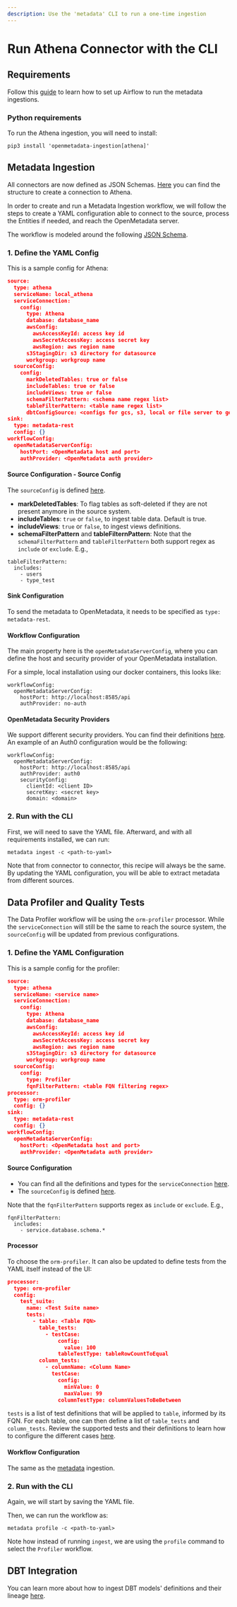 ```yaml
---
description: Use the 'metadata' CLI to run a one-time ingestion
---
```


# Run Athena Connector with the CLI

## Requirements

Follow this [guide](../../airflow/) to learn how to set up Airflow to run the metadata ingestions.

### Python requirements

To run the Athena ingestion, you will need to install:

```
pip3 install 'openmetadata-ingestion[athena]'
```

## Metadata Ingestion

All connectors are now defined as JSON Schemas. [Here](https://github.com/open-metadata/OpenMetadata/blob/main/catalog-rest-service/src/main/resources/json/schema/entity/services/connections/database/athenaConnection.json) you can find the structure to create a connection to Athena.

In order to create and run a Metadata Ingestion workflow, we will follow the steps to create a YAML configuration able to connect to the source, process the Entities if needed, and reach the OpenMetadata server.

The workflow is modeled around the following [JSON Schema](https://github.com/open-metadata/OpenMetadata/blob/main/catalog-rest-service/src/main/resources/json/schema/metadataIngestion/workflow.json).

### 1. Define the YAML Config

This is a sample config for Athena:

```json
source:
  type: athena
  serviceName: local_athena
  serviceConnection:
    config:
      type: Athena
      database: database_name
      awsConfig:
        awsAccessKeyId: access key id
        awsSecretAccessKey: access secret key
        awsRegion: aws region name
      s3StagingDir: s3 directory for datasource
      workgroup: workgroup name
  sourceConfig:
    config:
      markDeletedTables: true or false
      includeTables: true or false
      includeViews: true or false
      schemaFilterPattern: <schema name regex list>
      tableFilterPattern: <table name regex list>
      dbtConfigSource: <configs for gcs, s3, local or file server to get the DBT files
sink:
  type: metadata-rest
  config: {}
workflowConfig:
  openMetadataServerConfig:
    hostPort: <OpenMetadata host and port>
    authProvider: <OpenMetadata auth provider>
```

#### Source Configuration - Source Config

The `sourceConfig` is defined [here](https://github.com/open-metadata/OpenMetadata/blob/main/catalog-rest-service/src/main/resources/json/schema/metadataIngestion/databaseServiceMetadataPipeline.json).

* **markDeletedTables**: To flag tables as soft-deleted if they are not present anymore in the source system.
* **includeTables**: `true` or `false`, to ingest table data. Default is true.
* **includeViews**: `true` or `false`, to ingest views definitions.
* **schemaFilterPattern** and **tableFilternPattern**: Note that the `schemaFilterPattern` and `tableFilterPattern` both support regex as `include` or `exclude`. E.g.,

```
tableFilterPattern:
  includes:
    - users
    - type_test
```

#### Sink Configuration

To send the metadata to OpenMetadata, it needs to be specified as `type: metadata-rest`.

#### Workflow Configuration

The main property here is the `openMetadataServerConfig`, where you can define the host and security provider of your OpenMetadata installation.

For a simple, local installation using our docker containers, this looks like:

```
workflowConfig:
  openMetadataServerConfig:
    hostPort: http://localhost:8585/api
    authProvider: no-auth
```

#### OpenMetadata Security Providers

We support different security providers. You can find their definitions [here](https://github.com/open-metadata/OpenMetadata/tree/main/catalog-rest-service/src/main/resources/json/schema/security/client). An example of an Auth0 configuration would be the following:

```
workflowConfig:
  openMetadataServerConfig:
    hostPort: http://localhost:8585/api
    authProvider: auth0
    securityConfig:
      clientId: <client ID>
      secretKey: <secret key>
      domain: <domain>
```

### 2. Run with the CLI

First, we will need to save the YAML file. Afterward, and with all requirements installed, we can run:

```
metadata ingest -c <path-to-yaml>
```

Note that from connector to connector, this recipe will always be the same. By updating the YAML configuration, you will be able to extract metadata from different sources.

## Data Profiler and Quality Tests

The Data Profiler workflow will be using the `orm-profiler` processor. While the `serviceConnection` will still be the same to reach the source system, the `sourceConfig` will be updated from previous configurations.

### 1. Define the YAML Configuration

This is a sample config for the profiler:

```json
source:
  type: athena
  serviceName: <service name>
  serviceConnection:
    config:
      type: Athena
      database: database_name
      awsConfig:
        awsAccessKeyId: access key id
        awsSecretAccessKey: access secret key
        awsRegion: aws region name
      s3StagingDir: s3 directory for datasource
      workgroup: workgroup name
  sourceConfig:
    config:
      type: Profiler
      fqnFilterPattern: <table FQN filtering regex>
processor:
  type: orm-profiler
  config: {}
sink:
  type: metadata-rest
  config: {}
workflowConfig:
  openMetadataServerConfig:
    hostPort: <OpenMetadata host and port>
    authProvider: <OpenMetadata auth provider>
```

#### Source Configuration

* You can find all the definitions and types for the `serviceConnection` [here](https://github.com/open-metadata/OpenMetadata/blob/main/catalog-rest-service/src/main/resources/json/schema/entity/services/connections/database/athenaConnection.json).
* The `sourceConfig` is defined [here](https://github.com/open-metadata/OpenMetadata/blob/main/catalog-rest-service/src/main/resources/json/schema/metadataIngestion/databaseServiceProfilerPipeline.json).

Note that the `fqnFilterPattern` supports regex as `include` or `exclude`. E.g.,

```
fqnFilterPattern:
  includes:
    - service.database.schema.*
```

#### Processor

To choose the `orm-profiler`. It can also be updated to define tests from the YAML itself instead of the UI:

```json
processor:
  type: orm-profiler
  config:
    test_suite:
      name: <Test Suite name>
      tests:
        - table: <Table FQN>
          table_tests:
            - testCase:
                config:
                  value: 100
                tableTestType: tableRowCountToEqual
          column_tests:
            - columnName: <Column Name>
              testCase:
                config:
                  minValue: 0
                  maxValue: 99
                columnTestType: columnValuesToBeBetween
```

`tests` is a list of test definitions that will be applied to `table`, informed by its FQN. For each table, one can then define a list of `table_tests` and `column_tests`. Review the supported tests and their definitions to learn how to configure the different cases [here](broken-reference).

#### Workflow Configuration

The same as the [metadata](run-athena-connector-with-the-cli.md#workflow-configuration) ingestion.

### 2. Run with the CLI

Again, we will start by saving the YAML file.

Then, we can run the workflow as:

```
metadata profile -c <path-to-yaml>
```

Note how instead of running `ingest`, we are using the `profile` command to select the `Profiler` workflow.

## DBT Integration

You can learn more about how to ingest DBT models' definitions and their lineage [here](broken-reference).
